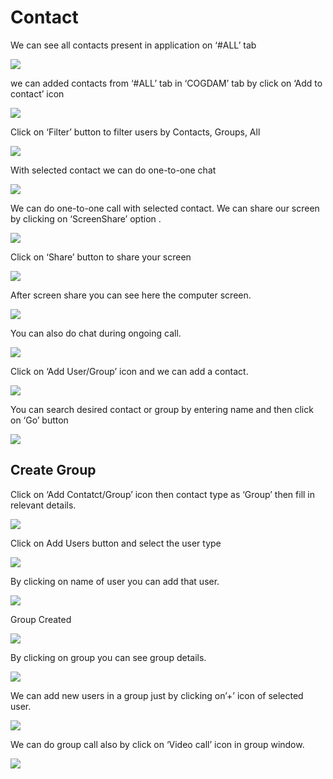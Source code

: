 # Contact

We can see all contacts present in application on ‘\#ALL’ tab

![](../.gitbook/assets/contacts.png)

we can added contacts from ‘\#ALL’ tab in ‘COGDAM’ tab by click on ‘Add to contact’ icon

![](../.gitbook/assets/image%20%2892%29.png)

Click on ‘Filter’ button to filter users by Contacts, Groups, All

![](../.gitbook/assets/image%20%28105%29.png)

With selected contact we can do one-to-one chat

![](../.gitbook/assets/image%20%2815%29.png)

We can do one-to-one call with selected contact. We can share our screen by clicking on ‘ScreenShare’ option .

![](../.gitbook/assets/image%20%287%29.png)

Click on ‘Share’ button to share your screen

![](../.gitbook/assets/image%20%2861%29.png)

After screen share you can see here the computer screen.

![](../.gitbook/assets/image%20%2862%29.png)

You can also do chat during ongoing call.

![](../.gitbook/assets/image%20%28118%29.png)

Click on ‘Add User/Group’ icon and we can add a contact.

![](../.gitbook/assets/image%20%284%29.png)

You can search desired contact or group by entering name and then click on ‘Go’ button

![](../.gitbook/assets/image%20%28103%29.png)

##  **Create Group**

Click on ‘Add Contatct/Group’ icon then contact type as ‘Group’ then fill in relevant details.

![](../.gitbook/assets/image%20%28117%29.png)

Click on Add Users button and select the user type

![](../.gitbook/assets/image%20%2829%29.png)

By clicking on name of user you can add that user.

![](../.gitbook/assets/image%20%2893%29.png)

Group Created

![](../.gitbook/assets/image.png)

By clicking on group you can see group details.

![](../.gitbook/assets/image%20%28129%29.png)

We can add new users in a group just by clicking on’+’ icon of selected user.

![](../.gitbook/assets/image%20%2880%29.png)

We can do group call also by click on ‘Video call’ icon in group window.

![](../.gitbook/assets/image%20%286%29.png)





